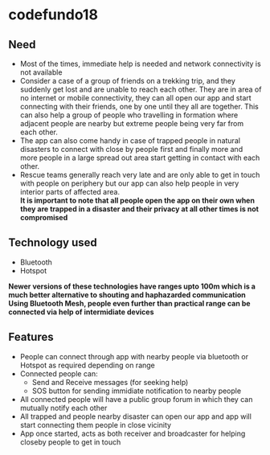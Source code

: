 # codefundo18

## Need
* Most of the times, immediate help is needed and network connectivity is not available 
* Consider a case of a group of friends on a trekking trip, and they suddenly get lost and are unable to reach each other. They are in area of no internet or mobile connectivity, they can all open our app and start connecting with their friends, one by one until they all are together. This can also help a group of people who travelling in formation where adjacent people are nearby but extreme people being very far from each other.
* The app can also come handy in case of trapped people in natural disasters to connect with close by people first and finally more and more people in a large spread out area start getting in contact with each other.
* Rescue teams generally reach very late and are only able to get in touch with people on periphery but our app can also help people in very interior parts of affected area.    
**It is important to note that all people open the app on their own when they are trapped in a disaster and their privacy at all other times is not compromised**
## Technology used 
* Bluetooth 
* Hotspot  

**Newer versions of these technologies have ranges upto 100m which is a much better alternative to shouting and haphazarded communication  
Using Bluetooth Mesh, people even further than practical range can be connected via help of intermidiate devices**
## Features
* People can connect through app with nearby people via bluetooth or Hotspot as required depending on range
* Connected people can:
  - Send and Receive messages (for seeking help) 
  - SOS button for sending immidiate notification to nearby people
* All connected people will have a public group forum in which they can mutually notify each other 
* All trapped and people nearby disaster can open our app and app will start connecting them people in close vicinity
* App once started, acts as both receiver and broadcaster for helping closeby people to get in touch
